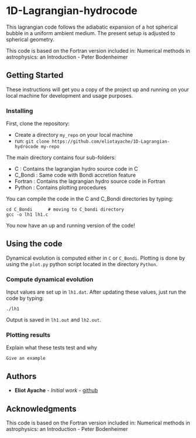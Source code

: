 # 1D-Lagrangian-hydrocode

This lagrangian code follows the adiabatic expansion of a hot spherical bubble in a uniform ambient
medium. The present setup is adjusted to spherical geometry.

This code is based on the Fortran version included in:
			Numerical methods in astrophysics: an Introduction - Peter Bodenheimer


## Getting Started

These instructions will get you a copy of the project up and running on your local machine for development and usage purposes.

<!-- ### Prerequisites
 -->
<!-- What things you need to install the software and how to install them

```
Give examples
```-->


### Installing

First, clone the repository:

- Create a directory ```my_repo``` on your local machine 
- run: ```git clone https://github.com/eliotayache/1D-Lagrangian-hydrocode my-repo```

The main directory contains four sub-folders:

- C : Contains the lagrangian hydro source code in C
- C_Bondi : Same code with Bondi accretion feature
- Fortran : Contains the lagrangian hydro source code in Fortran
- Python : Contains plotting procedures

You can compile the code in the C and C_Bondi directories by typing:
```
cd C_Bondi 		# moving to C_bondi directory
gcc -o lh1 lh1.c
```

You now have an up and running version of the code!

## Using the code

Dynamical evolution is computed either in ```C``` or ```C_Bondi```. Plotting is done by using the
```plot.py``` python script located in the directory ```Python```.

### Compute dynamical evolution

Input values are set up in ```lh1.dat```. After updating these values, just run the code by typing:
```
./lh1
```

Output is saved in ```lh1.out``` and ```lh2.out```.

### Plotting results

Explain what these tests test and why

```
Give an example
```

<!-- ## Deployment

Add additional notes about how to deploy this on a live system

## Built With

* [Dropwizard](http://www.dropwizard.io/1.0.2/docs/) - The web framework used
* [Maven](https://maven.apache.org/) - Dependency Management
* [ROME](https://rometools.github.io/rome/) - Used to generate RSS Feeds

## Contributing

Please read [CONTRIBUTING.md](https://gist.github.com/PurpleBooth/b24679402957c63ec426) for details on our code of conduct, and the process for submitting pull requests to us.

## Versioning

We use [SemVer](http://semver.org/) for versioning. For the versions available, see the [tags on this repository](https://github.com/your/project/tags). 
 -->

## Authors

* **Eliot Ayache** - *Initial work* - [github](https://github.com/eliotayache)

<!-- See also the list of [contributors](https://github.com/your/project/contributors) who participated in this project.
 -->

<!-- ## License

This project is licensed under the MIT License - see the [LICENSE.md](LICENSE.md) file for details
 -->
 
## Acknowledgments

This code is based on the Fortran version included in:
				Numerical methods in astrophysics: an Introduction - Peter Bodenheimer

